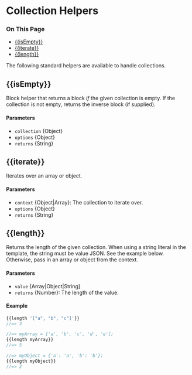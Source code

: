 <h1>Collection Helpers</h1>

<div class="otp" id="no-index">
	<h3> On This Page </h3>
	<ul>
    <li><a href="#handlebars_isempty">{{isEmpty}}</a></li>
    <li><a href="#handlebars_iterate">{{iterate}}</a></li>
    <li><a href="#handlebars_length">{{length}}</a></li>
	</ul>
</div>

<a href='#handlebars_isempty' aria-hidden='true' class='block-anchor'  id='handlebars_isempty'><i aria-hidden='true' class='linkify icon'></i></a>

The following standard helpers are available to handle collections.

## {{isEmpty}}

Block helper that returns a block *if* the given collection is empty. If the collection is not empty, returns the inverse block (if supplied).

#### Parameters

* `collection` {Object}
* `options` {Object}
* `returns` {String}



<a href='#handlebars_iterate' aria-hidden='true' class='block-anchor'  id='handlebars_iterate'><i aria-hidden='true' class='linkify icon'></i></a>

## {{iterate}}

Iterates over an array or object.

#### Parameters

* `context` {Object|Array}: The collection to iterate over.
* `options` {Object}
* `returns` {String}



<a href='#handlebars_length' aria-hidden='true' class='block-anchor'  id='handlebars_length'><i aria-hidden='true' class='linkify icon'></i></a>

## {{length}}

Returns the length of the given collection. When using a string literal in the template, the string must be value JSON. See the example below. Otherwise, pass in an array or object from the context.

#### Parameters

* `value` {Array|Object|String}
* `returns` {Number}: The length of the value.

#### Example

<div class="HubBlock-header">
    <div class="HubBlock-header-title flex items-center">
        <div class="HubBlock-header-name"></div>
    </div><div class="HubBlock-header-subtitle"></div>
</div>

<!--
title: ""
subtitle: ""
lineNumbers: true
-->

```js
{{length '["a", "b", "c"]'}}
//=> 3

//=> myArray = ['a', 'b', 'c', 'd', 'e'];
{{length myArray}}
//=> 5

//=> myObject = {'a': 'a', 'b': 'b'};
{{length myObject}}
//=> 2
```

